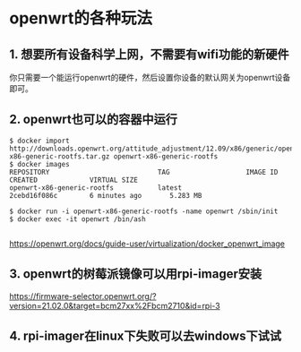 # openwrt的各种玩法

## 1. 想要所有设备科学上网，不需要有wifi功能的新硬件

你只需要一个能运行openwrt的硬件，然后设置你设备的默认网关为openwrt设备即可。

## 2. openwrt也可以的容器中运行

```
$ docker import http://downloads.openwrt.org/attitude_adjustment/12.09/x86/generic/openwrt-x86-generic-rootfs.tar.gz openwrt-x86-generic-rootfs
$ docker images
REPOSITORY                           TAG                   IMAGE ID            CREATED             VIRTUAL SIZE
openwrt-x86-generic-rootfs           latest                2cebd16f086c        6 minutes ago       5.283 MB

$ docker run -i openwrt-x86-generic-rootfs -name openwrt /sbin/init
$ docker exec -it openwrt /bin/ash


```

https://openwrt.org/docs/guide-user/virtualization/docker_openwrt_image


## 3. openwrt的树莓派镜像可以用rpi-imager安装

https://firmware-selector.openwrt.org/?version=21.02.0&target=bcm27xx%2Fbcm2710&id=rpi-3


## 4. rpi-imager在linux下失败可以去windows下试试

